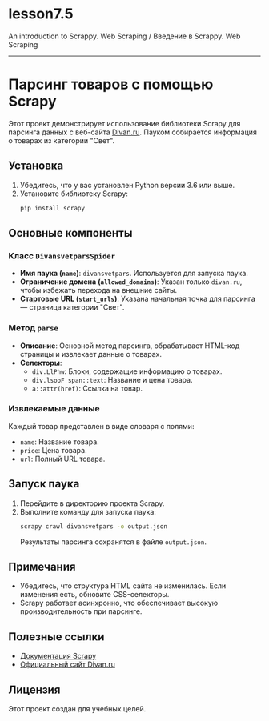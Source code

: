 # lesson7.5
An introduction to Scrappy. Web Scraping / Введение в Scrappy. Web Scraping

---

# Парсинг товаров с помощью Scrapy

Этот проект демонстрирует использование библиотеки Scrapy для парсинга данных с веб-сайта [Divan.ru](https://www.divan.ru). Пауком собирается информация о товарах из категории "Свет".

## Установка

1. Убедитесь, что у вас установлен Python версии 3.6 или выше.
2. Установите библиотеку Scrapy:
   ```bash
   pip install scrapy
   ```

## Основные компоненты

### Класс `DivansvetparsSpider`

- **Имя паука (`name`)**: `divansvetpars`. Используется для запуска паука.
- **Ограничение домена (`allowed_domains`)**: Указан только `divan.ru`, чтобы избежать перехода на внешние сайты.
- **Стартовые URL (`start_urls`)**: Указана начальная точка для парсинга — страница категории "Свет".

### Метод `parse`

- **Описание**: Основной метод парсинга, обрабатывает HTML-код страницы и извлекает данные о товарах.
- **Селекторы**:
  - `div.LlPhw`: Блоки, содержащие информацию о товарах.
  - `div.lsooF span::text`: Название и цена товара.
  - `a::attr(href)`: Ссылка на товар.

### Извлекаемые данные

Каждый товар представлен в виде словаря с полями:
- `name`: Название товара.
- `price`: Цена товара.
- `url`: Полный URL товара.

## Запуск паука

1. Перейдите в директорию проекта Scrapy.
2. Выполните команду для запуска паука:
   ```bash
   scrapy crawl divansvetpars -o output.json
   ```
   Результаты парсинга сохранятся в файле `output.json`.

## Примечания

- Убедитесь, что структура HTML сайта не изменилась. Если изменения есть, обновите CSS-селекторы.
- Scrapy работает асинхронно, что обеспечивает высокую производительность при парсинге.

## Полезные ссылки

- [Документация Scrapy](https://docs.scrapy.org)
- [Официальный сайт Divan.ru](https://www.divan.ru)

## Лицензия

Этот проект создан для учебных целей.

